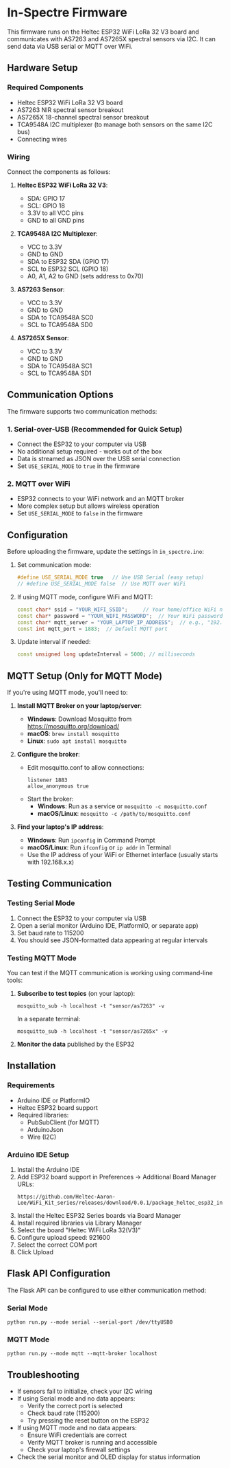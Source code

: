 # In-Spectre Firmware

This firmware runs on the Heltec ESP32 WiFi LoRa 32 V3 board and communicates with AS7263 and AS7265X spectral sensors via I2C. It can send data via USB serial or MQTT over WiFi.

## Hardware Setup

### Required Components
- Heltec ESP32 WiFi LoRa 32 V3 board
- AS7263 NIR spectral sensor breakout
- AS7265X 18-channel spectral sensor breakout
- TCA9548A I2C multiplexer (to manage both sensors on the same I2C bus)
- Connecting wires

### Wiring
Connect the components as follows:

1. **Heltec ESP32 WiFi LoRa 32 V3**:
   - SDA: GPIO 17
   - SCL: GPIO 18
   - 3.3V to all VCC pins
   - GND to all GND pins

2. **TCA9548A I2C Multiplexer**:
   - VCC to 3.3V
   - GND to GND
   - SDA to ESP32 SDA (GPIO 17)
   - SCL to ESP32 SCL (GPIO 18)
   - A0, A1, A2 to GND (sets address to 0x70)

3. **AS7263 Sensor**:
   - VCC to 3.3V
   - GND to GND
   - SDA to TCA9548A SC0
   - SCL to TCA9548A SD0

4. **AS7265X Sensor**:
   - VCC to 3.3V
   - GND to GND
   - SDA to TCA9548A SC1
   - SCL to TCA9548A SD1

## Communication Options

The firmware supports two communication methods:

### 1. Serial-over-USB (Recommended for Quick Setup)
- Connect the ESP32 to your computer via USB
- No additional setup required - works out of the box
- Data is streamed as JSON over the USB serial connection
- Set `USE_SERIAL_MODE` to `true` in the firmware

### 2. MQTT over WiFi
- ESP32 connects to your WiFi network and an MQTT broker
- More complex setup but allows wireless operation
- Set `USE_SERIAL_MODE` to `false` in the firmware

## Configuration

Before uploading the firmware, update the settings in `in_spectre.ino`:

1. Set communication mode:
   ```cpp
   #define USE_SERIAL_MODE true   // Use USB Serial (easy setup)
   // #define USE_SERIAL_MODE false  // Use MQTT over WiFi
   ```

2. If using MQTT mode, configure WiFi and MQTT:
   ```cpp
   const char* ssid = "YOUR_WIFI_SSID";     // Your home/office WiFi name
   const char* password = "YOUR_WIFI_PASSWORD";  // Your WiFi password
   const char* mqtt_server = "YOUR_LAPTOP_IP_ADDRESS";  // e.g., "192.168.1.5"
   const int mqtt_port = 1883;  // Default MQTT port
   ```

3. Update interval if needed:
   ```cpp
   const unsigned long updateInterval = 5000; // milliseconds
   ```

## MQTT Setup (Only for MQTT Mode)

If you're using MQTT mode, you'll need to:

1. **Install MQTT Broker on your laptop/server**:
   - **Windows**: Download Mosquitto from https://mosquitto.org/download/
   - **macOS**: `brew install mosquitto`
   - **Linux**: `sudo apt install mosquitto`

2. **Configure the broker**:
   - Edit mosquitto.conf to allow connections:
     ```
     listener 1883
     allow_anonymous true
     ```
   - Start the broker:
     - **Windows**: Run as a service or `mosquitto -c mosquitto.conf`
     - **macOS/Linux**: `mosquitto -c /path/to/mosquitto.conf`

3. **Find your laptop's IP address**:
   - **Windows**: Run `ipconfig` in Command Prompt
   - **macOS/Linux**: Run `ifconfig` or `ip addr` in Terminal
   - Use the IP address of your WiFi or Ethernet interface (usually starts with 192.168.x.x)

## Testing Communication

### Testing Serial Mode
1. Connect the ESP32 to your computer via USB
2. Open a serial monitor (Arduino IDE, PlatformIO, or separate app)
3. Set baud rate to 115200
4. You should see JSON-formatted data appearing at regular intervals

### Testing MQTT Mode
You can test if the MQTT communication is working using command-line tools:

1. **Subscribe to test topics** (on your laptop):
   ```
   mosquitto_sub -h localhost -t "sensor/as7263" -v
   ```
   In a separate terminal:
   ```
   mosquitto_sub -h localhost -t "sensor/as7265x" -v
   ```

2. **Monitor the data** published by the ESP32

## Installation

### Requirements
- Arduino IDE or PlatformIO
- Heltec ESP32 board support
- Required libraries:
  - PubSubClient (for MQTT)
  - ArduinoJson
  - Wire (I2C)

### Arduino IDE Setup
1. Install the Arduino IDE
2. Add ESP32 board support in Preferences -> Additional Board Manager URLs:
   ```
   https://github.com/Heltec-Aaron-Lee/WiFi_Kit_series/releases/download/0.0.1/package_heltec_esp32_index.json
   ```
3. Install the Heltec ESP32 Series boards via Board Manager
4. Install required libraries via Library Manager
5. Select the board "Heltec WiFi LoRa 32(V3)"
6. Configure upload speed: 921600
7. Select the correct COM port
8. Click Upload

## Flask API Configuration

The Flask API can be configured to use either communication method:

### Serial Mode
```
python run.py --mode serial --serial-port /dev/ttyUSB0
```

### MQTT Mode
```
python run.py --mode mqtt --mqtt-broker localhost
```

## Troubleshooting

- If sensors fail to initialize, check your I2C wiring
- If using Serial mode and no data appears:
  - Verify the correct port is selected
  - Check baud rate (115200)
  - Try pressing the reset button on the ESP32
- If using MQTT mode and no data appears:
  - Ensure WiFi credentials are correct
  - Verify MQTT broker is running and accessible
  - Check your laptop's firewall settings
- Check the serial monitor and OLED display for status information